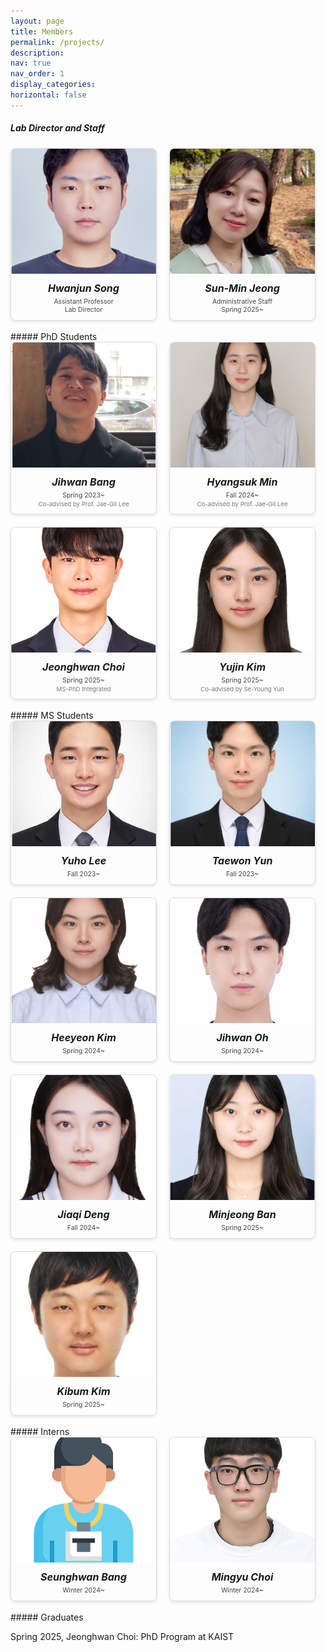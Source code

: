 ```yaml
---
layout: page
title: Members
permalink: /projects/
description: 
nav: true
nav_order: 1
display_categories: 
horizontal: false
---
```


<style>
.card-container {
  display: flex;
  flex-wrap: wrap;
  gap: 20px;
  justify-content: flex-start;
}

.card {
  border: 1px solid #ddd;
  border-radius: 8px;
  overflow: hidden;
  box-shadow: 0 2px 5px rgba(0,0,0,0.1);
  text-align: center;
  flex: 1 1 100%;
  max-width: 100%;
}

.card img {
  width: 100%;
  height: auto;
  max-height: 200px;
  object-fit: cover;
}

.card h5 {
  margin: 0;
  font-size: 1rem;
}

.card p {
  margin: 5px 0 0;
  font-size: 0.65rem;
  color: #444;
}

.card p.small-note {
  font-size: 0.6rem;
  color: #777;
  margin-top: 2px;
}

/* 화면 ≥600px: 최대 2열 */
@media (min-width: 600px) {
  .card {
    flex: 1 1 calc(50% - 20px);
    max-width: calc(50% - 20px);
  }
}

/* 화면 ≥1024px: 최대 4열 */
@media (min-width: 1024px) {
  .card {
    flex: 1 1 calc(25% - 20px);
    max-width: calc(25% - 20px);
  }
}
</style>

##### Lab Director and Staff

<div class="card-container">
  <div class="card">
    <img src="/assets/img/bio-hwanjun.png" alt="Hwanjun Song">
    <div style="padding: 10px;">
      <h5>Hwanjun Song</h5>
      <p>Assistant Professor<br>Lab Director</p>
    </div>
  </div>
  <div class="card">
    <img src="/assets/img/bio-sunmin.png" alt="Sun-Min Jeong">
    <div style="padding: 10px;">
      <h5>Sun-Min Jeong</h5>
      <p>Administrative Staff<br>Spring 2025~</p>
    </div>
  </div>
</div>

<br>
##### PhD Students

<div class="card-container">
  <div class="card">
    <img src="/assets/img/bio-jihwan.png" alt="Jihwan Bang">
    <div style="padding: 10px;">
      <h5>Jihwan Bang</h5>
      <p>Spring 2023~</p>
      <p class="small-note">Co-advised by Prof. Jae-Gil Lee</p>
    </div>
  </div>
  <div class="card">
    <img src="/assets/img/bio-hyangsuk.png" alt="Hyangsuk Min">
    <div style="padding: 10px;">
      <h5>Hyangsuk Min</h5>
      <p>Fall 2024~</p>
      <p class="small-note">Co-advised by Prof. Jae-Gil Lee</p>
    </div>
  </div>
  <div class="card">
    <img src="/assets/img/bio-jeonghwan.png" alt="Jeonghwan Choi">
    <div style="padding: 10px;">
      <h5>Jeonghwan Choi</h5>
      <p>Spring 2025~</p>
      <p class="small-note">MS-PhD Integrated</p>
    </div>
  </div>
  <div class="card">
    <img src="/assets/img/bio-yujin.png" alt="Yujin Kim">
    <div style="padding: 10px;">
      <h5>Yujin Kim</h5>
      <p>Spring 2025~</p>
      <p class="small-note">Co-advised by Se-Young Yun</p>
    </div>
  </div>
</div>

<br>
##### MS Students

<div class="card-container">
  <div class="card">
    <img src="/assets/img/bio-yuho.png" alt="Yuho Lee">
    <div style="padding: 10px;">
      <h5>Yuho Lee</h5>
      <p>Fall 2023~</p>
    </div>
  </div>
  <div class="card">
    <img src="/assets/img/bio-taewon.png" alt="Taewon Yun">
    <div style="padding: 10px;">
      <h5>Taewon Yun</h5>
      <p>Fall 2023~</p>
    </div>
  </div>
  <div class="card">
    <img src="/assets/img/bio-heeyeon.png" alt="Heeyeon Kim">
    <div style="padding: 10px;">
      <h5>Heeyeon Kim</h5>
      <p>Spring 2024~</p>
    </div>
  </div>
  <div class="card">
    <img src="/assets/img/bio-jihwanoh.png" alt="Jihwan Oh">
    <div style="padding: 10px;">
      <h5>Jihwan Oh</h5>
      <p>Spring 2024~</p>
    </div>
  </div>
  <div class="card">
    <img src="/assets/img/bio-jiaqi.png" alt="Jiaqi Deng">
    <div style="padding: 10px;">
      <h5>Jiaqi Deng</h5>
      <p>Fall 2024~</p>
    </div>
  </div>
  <div class="card">
    <img src="/assets/img/bio-minjeong.png" alt="Minjeong Ban">
    <div style="padding: 10px;">
      <h5>Minjeong Ban</h5>
      <p>Spring 2025~</p>
    </div>
  </div>
  <div class="card">
    <img src="/assets/img/bio-kibeom.png" alt="Kibum Kim">
    <div style="padding: 10px;">
      <h5>Kibum Kim</h5>
      <p>Spring 2025~</p>
    </div>
  </div>
</div>

<br>
##### Interns

<div class="card-container">
  <div class="card">
    <img src="/assets/img/bio-intern-m.png" alt="Seunghwan Bang">
    <div style="padding: 10px;">
      <h5>Seunghwan Bang</h5>
      <p>Winter 2024~</p>
    </div>
  </div>
  <div class="card">
    <img src="/assets/img/bio-mingyu.png" alt="Mingyu Choi">
    <div style="padding: 10px;">
      <h5>Mingyu Choi</h5>
      <p>Winter 2024~</p>
    </div>
  </div>
</div>

<br>
##### Graduates

Spring 2025, Jeonghwan Choi: PhD Program at KAIST